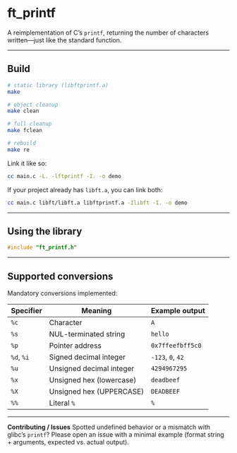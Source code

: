 # ft_printf

A reimplementation of C’s `printf`, returning the number of characters written—just like the standard function.

---

## Build

```bash
# static library (libftprintf.a)
make

# object cleanup
make clean

# full cleanup
make fclean

# rebuild
make re
```

Link it like so:

```bash
cc main.c -L. -lftprintf -I. -o demo
```

If your project already has `libft.a`, you can link both:

```bash
cc main.c libft/libft.a libftprintf.a -Ilibft -I. -o demo
```

---

## Using the library

```c
#include "ft_printf.h"
```

---

## Supported conversions

Mandatory conversions implemented:

| Specifier  | Meaning                  | Example output    |
| ---------- | ------------------------ | ----------------- |
| `%c`       | Character                | `A`               |
| `%s`       | NUL-terminated string    | `hello`           |
| `%p`       | Pointer address          | `0x7ffeefbff5c0`  |
| `%d`, `%i` | Signed decimal integer   | `-123`, `0`, `42` |
| `%u`       | Unsigned decimal integer | `4294967295`      |
| `%x`       | Unsigned hex (lowercase) | `deadbeef`        |
| `%X`       | Unsigned hex (UPPERCASE) | `DEADBEEF`        |
| `%%`       | Literal `%`              | `%`               |


---


**Contributing / Issues**
Spotted undefined behavior or a mismatch with glibc’s `printf`? Please open an issue with a minimal example (format string + arguments, expected vs. actual output).
